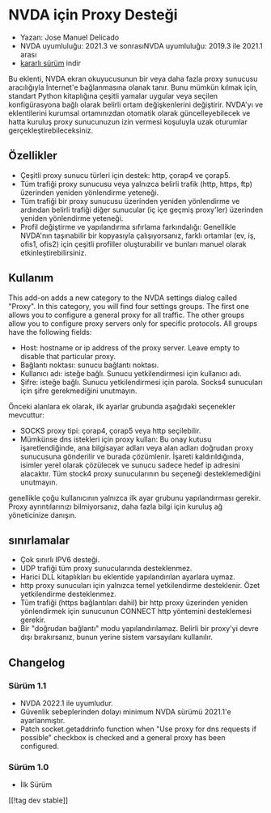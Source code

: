 # NVDA için Proxy Desteği #

* Yazan: Jose Manuel Delicado
* NVDA uyumluluğu: 2021.3 ve sonrasıNVDA uyumluluğu: 2019.3 ile 2021.1 arası
* [kararlı sürüm][1] indir

Bu eklenti, NVDA ekran okuyucusunun bir veya daha fazla proxy sunucusu
aracılığıyla İnternet'e bağlanmasına olanak tanır. Bunu mümkün kılmak için,
standart Python kitaplığına çeşitli yamalar uygular veya seçilen
konfigürasyona bağlı olarak belirli ortam değişkenlerini değiştirir. NVDA'yı
ve eklentilerini kurumsal ortamınızdan otomatik olarak güncelleyebilecek ve
hatta kuruluş proxy sunucunuzun izin vermesi koşuluyla uzak oturumlar
gerçekleştirebileceksiniz.

## Özellikler

* Çeşitli proxy sunucu türleri için destek: http, çorap4 ve çorap5.
* Tüm trafiği proxy sunucusu veya yalnızca belirli trafik (http, https, ftp)
  üzerinden yeniden yönlendirme yeteneği.
* Tüm trafiği bir proxy sunucusu üzerinden yeniden yönlendirme ve ardından
  belirli trafiği diğer sunucular (iç içe geçmiş proxy'ler) üzerinden
  yeniden yönlendirme yeteneği.
* Profil değiştirme ve yapılandırma sıfırlama farkındalığı: Genellikle
  NVDA'nın taşınabilir bir kopyasıyla çalışıyorsanız, farklı ortamlar (ev,
  iş, ofis1, ofis2) için çeşitli profiller oluşturabilir ve bunları manuel
  olarak etkinleştirebilirsiniz.

## Kullanım

This add-on adds a new category to the NVDA settings dialog called
"Proxy". In this category, you will find four settings groups. The first one
allows you to configure a general proxy for all traffic. The other groups
allow you to configure proxy servers only for specific protocols. All groups
have the following fields:

* Host: hostname or ip address of the proxy server. Leave empty to disable
  that particular proxy.
* Bağlantı noktası: sunucu bağlantı noktası.
* Kullanıcı adı: isteğe bağlı. Sunucu yetkilendirmesi için kullanıcı adı.
* Şifre: isteğe bağlı. Sunucu yetkilendirmesi için parola. Socks4 sunucuları
  için şifre gerekmediğini unutmayın.

Önceki alanlara ek olarak, ilk ayarlar grubunda aşağıdaki seçenekler
mevcuttur:

* SOCKS proxy tipi: çorap4, çorap5 veya http seçilebilir.
* Mümkünse dns istekleri için proxy kullan: Bu onay kutusu işaretlendiğinde,
  ana bilgisayar adları veya alan adları doğrudan proxy sunucusuna
  gönderilir ve burada çözümlenir. İşareti kaldırıldığında, isimler yerel
  olarak çözülecek ve sunucu sadece hedef ip adresini alacaktır. Tüm stock4
  proxy sunucularının bu seçeneği desteklemediğini unutmayın.

genellikle çoğu kullanıcının yalnızca ilk ayar grubunu yapılandırması
gerekir. Proxy ayrıntılarınızı bilmiyorsanız, daha fazla bilgi için kuruluş
ağ yöneticinize danışın.

## sınırlamalar

* Çok sınırlı IPV6 desteği.
* UDP trafiği tüm proxy sunucularında desteklenmez.
* Harici DLL kitaplıkları bu eklentide yapılandırılan ayarlara uymaz.
* http proxy sunucuları için yalnızca temel yetkilendirme desteklenir. Özet
  yetkilendirme desteklenmez.
* Tüm trafiği (https bağlantıları dahil) bir http proxy üzerinden yeniden
  yönlendirmek için sunucunun CONNECT http yöntemini desteklemesi gerekir.
* Bir "doğrudan bağlantı" modu yapılandırılamaz. Belirli bir proxy'yi devre
  dışı bırakırsanız, bunun yerine sistem varsayılanı kullanılır.

## Changelog

### Sürüm 1.1

* NVDA 2022.1 ile uyumludur.
* Güvenlik sebeplerinden dolayı minimum NVDA sürümü 2021.1'e ayarlanmıştır.
* Patch socket.getaddrinfo function when "Use proxy for dns requests if
  possible" checkbox is checked and a general proxy has been configured.

### Sürüm 1.0

* İlk Sürüm

[[!tag dev stable]]

[1]: https://addons.nvda-project.org/files/get.php?file=nvdaproxy
